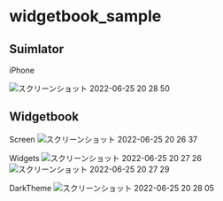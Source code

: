 # widgetbook_sample

## Suimlator

iPhone

![スクリーンショット 2022-06-25 20 28 50](https://user-images.githubusercontent.com/76740614/175771567-242888ba-4957-4efd-8e2f-981a434ccc0f.png)

## Widgetbook
Screen
![スクリーンショット 2022-06-25 20 26 37](https://user-images.githubusercontent.com/76740614/175771483-ab8f64cd-9d9a-4dec-8f0e-9dc1ebdc2ea7.png)

Widgets
![スクリーンショット 2022-06-25 20 27 26](https://user-images.githubusercontent.com/76740614/175771519-54564b11-b473-4f05-bd29-5ad45162048c.png)
![スクリーンショット 2022-06-25 20 27 29](https://user-images.githubusercontent.com/76740614/175771520-0e9ba8c8-d964-4a20-a0b2-99361cc1a38d.png)

DarkTheme
![スクリーンショット 2022-06-25 20 28 05](https://user-images.githubusercontent.com/76740614/175771541-f244335e-3f3a-46c7-a515-2e66dc949c12.png)
